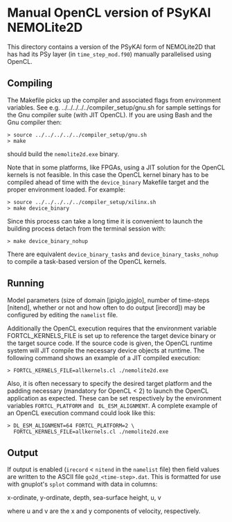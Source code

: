 # Manual OpenCL version of PSyKAl NEMOLite2D #

This directory contains a version of the PSyKAl form of NEMOLite2D
that has had its PSy layer (in `time_step_mod.f90`) manually
parallelised using OpenCL.

## Compiling ##

The Makefile picks up the compiler and associated flags from environment
variables. See e.g. ../../../../../compiler_setup/gnu.sh for sample
settings for the Gnu compiler suite (with JIT OpenCL).
If you are using Bash and the Gnu compiler then:

    > source ../../../../../compiler_setup/gnu.sh
    > make

should build the `nemolite2d.exe` binary.

Note that in some platforms, like FPGAs, using a JIT solution for the
OpenCL kernels is not feasible. In this case the OpenCL kernel binary
has to be compiled ahead of time with the ``device_binary`` Makefile
target and the proper environment loaded. For example:

    > source ../../../../../compiler_setup/xilinx.sh
    > make device_binary

Since this process can take a long time it is convenient to launch
the building process detach from the terminal session with:

    > make device_binary_nohup

There are equivalent ``device_binary_tasks`` and ``device_binary_tasks_nohup``
to compile a task-based version of the OpenCL kernels.

## Running ##

Model parameters (size of domain [jpiglo,jpjglo], number of time-steps
[nitend], whether or not and how often to do output [irecord]) may be
configured by editing the `namelist` file.

Additionally the OpenCL execution requires that the environment variable
FORTCL_KERNELS_FILE is set up to reference the target device binary
or the target source code. If the source code is given, the OpenCL
runtime system will JIT compile the necessary device objects at runtime.
The following command shows an example of a JIT compiled execution:

    > FORTCL_KERNELS_FILE=allkernels.cl ./nemolite2d.exe 

Also, it is often necessary to specify the desired target platform and the
padding necessary (mandatory for OpenCL < 2) to launch the OpenCL application
as expected. These can be set respectively by the environment variables
``FORTCL_PLATFORM`` and `` DL_ESM_ALIGNMENT``. A complete example of an OpenCL
execution command could look like this:

    > DL_ESM_ALIGNMENT=64 FORTCL_PLATFORM=2 \
      FORTCL_KERNELS_FILE=allkernels.cl ./nemolite2d.exe

## Output ##

If output is enabled (`irecord` < `nitend` in the `namelist` file) then
field values are written to the ASCII file `go2d_<time-step>.dat`. This
is formatted for use with gnuplot's `splot` command with data in columns:

x-ordinate, y-ordinate, depth, sea-surface height, u, v

where u and v are the x and y components of velocity, respectively.


